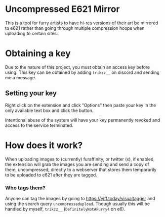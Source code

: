 # Uncompressed E621 Mirror
This is a tool for furry artists to have hi-res versions of their art be mirrored to e621 rather than going through multiple compression hoops when uploading to certain sites.

# Obtaining a key
Due to the nature of this project, you must obtain an access key before using. This key can be obtained by adding `trikzz__` on discord and sending me a message.

## Setting your key
Right click on the extension and click "Options" then paste your key in the only available text box and click the button.

Intentional abuse of the system will have your key permanently revoked and access to the service terminated.

# How does it work?
When uploading images to (currently) furaffinity, or twitter (x), if enabled, the extension will grab the images you are sending and send a copy of them, uncompressed, directly to a webserver that stores them temporarily to be uploaded to e621 after they are tagged.

### Who tags them?
Anyone can tag the images by going to https://yiff.today/visualtagger and using the search query `uncompressedupload`. Though usually this will be handled by myself, `trikzz__` (`DefinitelyNotAFurry4` on e6).